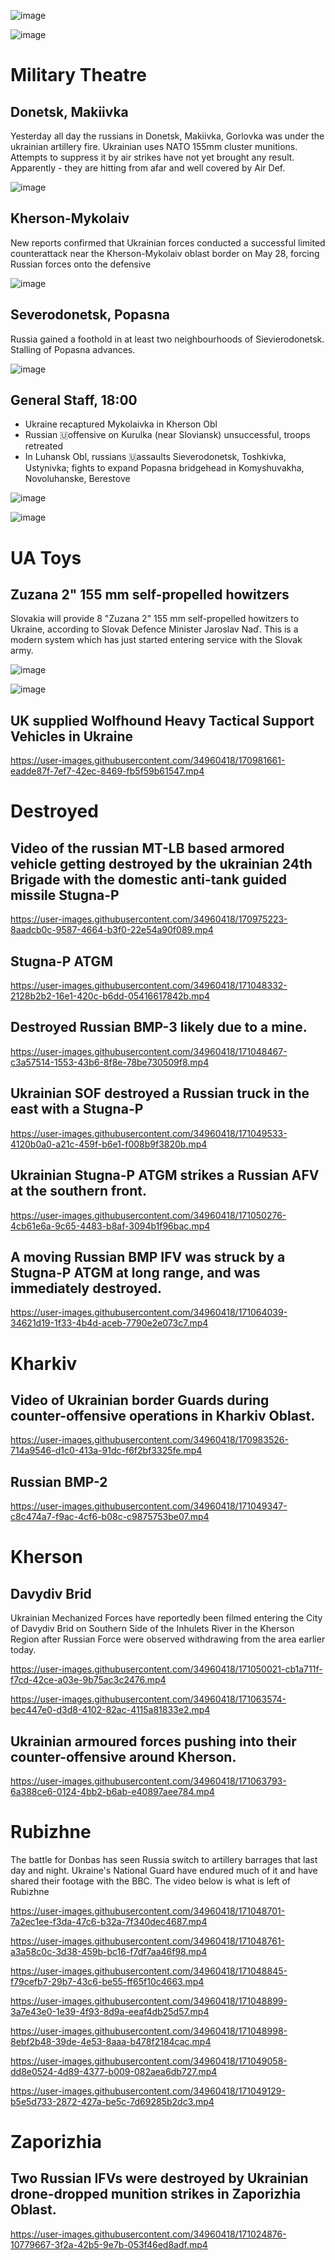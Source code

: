 ![image](https://user-images.githubusercontent.com/34960418/170981927-3670fcd4-730d-4365-9517-55a2aeddc904.png)

![image](https://user-images.githubusercontent.com/34960418/170984901-3567c3d0-6423-4656-ae83-08263b00c8f9.png)


# Military Theatre

## Donetsk, Makiivka

Yesterday all day the russians in Donetsk, Makiivka, Gorlovka was under the ukrainian artillery fire. Ukrainian uses NATO 155mm cluster munitions. Attempts to suppress it by air strikes have not yet brought any result. Apparently - they are hitting from afar and well covered by Air Def.

![image](https://user-images.githubusercontent.com/34960418/170982283-e7ea6353-a10c-4118-8313-b36c166e222f.png)


## Kherson-Mykolaiv

New reports confirmed that Ukrainian forces conducted a successful limited counterattack near the Kherson-Mykolaiv oblast border on May 28, forcing Russian forces onto the defensive

![image](https://user-images.githubusercontent.com/34960418/170984543-89dda5f6-1dca-48c2-bdd3-34ec2825eae9.png)


## Severodonetsk, Popasna

Russia gained a foothold in at least two neighbourhoods of Sievierodonetsk. Stalling of Popasna advances.

![image](https://user-images.githubusercontent.com/34960418/171064625-f7468bc7-c594-4fd6-8b17-8441553b5ce4.png)


## General Staff, 18:00

- Ukraine recaptured Mykolaivka in Kherson Obl
- Russian 🇺offensive on Kurulka (near Sloviansk) unsuccessful, troops retreated
- In Luhansk Obl, russians 🇺assaults Sieverodonetsk, Toshkivka, Ustynivka; fights to expand Popasna bridgehead in Komyshuvakha, Novoluhanske, Berestove

![image](https://user-images.githubusercontent.com/34960418/171050493-0c98b76e-88fd-41ef-bfe5-c1ea5923ba2a.png)

![image](https://user-images.githubusercontent.com/34960418/171050501-03853397-64f1-4467-9922-1c622ea395ad.png)


# UA Toys

## Zuzana 2" 155 mm self-propelled howitzers

Slovakia will provide 8 "Zuzana 2" 155 mm self-propelled howitzers to Ukraine, according to Slovak Defence Minister Jaroslav Naď. This is a modern system which has just started entering service with the Slovak army.

![image](https://user-images.githubusercontent.com/34960418/170974180-805a1b42-d323-4bf4-9182-95023971cfca.png)

![image](https://user-images.githubusercontent.com/34960418/170974106-2a86a634-4324-4ed2-892f-f308b9711280.png)


## UK supplied Wolfhound Heavy Tactical Support Vehicles in Ukraine

https://user-images.githubusercontent.com/34960418/170981661-eadde87f-7ef7-42ec-8469-fb5f59b61547.mp4


# Destroyed

## Video of the russian MT-LB based armored vehicle getting destroyed by the ukrainian 24th Brigade with the domestic anti-tank guided missile Stugna-P

https://user-images.githubusercontent.com/34960418/170975223-8aadcb0c-9587-4664-b3f0-22e54a90f089.mp4


## Stugna-P ATGM

https://user-images.githubusercontent.com/34960418/171048332-2128b2b2-16e1-420c-b6dd-05416617842b.mp4


## Destroyed Russian BMP-3 likely due to a mine.

https://user-images.githubusercontent.com/34960418/171048467-c3a57514-1553-43b6-8f8e-78be730509f8.mp4


## Ukrainian SOF destroyed a Russian truck in the east with a Stugna-P

https://user-images.githubusercontent.com/34960418/171049533-4120b0a0-a21c-459f-b6e1-f008b9f3820b.mp4


## Ukrainian Stugna-P ATGM strikes a Russian AFV at the southern front.

https://user-images.githubusercontent.com/34960418/171050276-4cb61e6a-9c65-4483-b8af-3094b1f96bac.mp4


## A moving Russian BMP IFV was struck by a Stugna-P ATGM at long range, and was immediately destroyed.

https://user-images.githubusercontent.com/34960418/171064039-34621d19-1f33-4b4d-aceb-7790e2e073c7.mp4


# Kharkiv

## Video of Ukrainian border Guards during counter-offensive operations in Kharkiv Oblast.

https://user-images.githubusercontent.com/34960418/170983526-714a9546-d1c0-413a-91dc-f6f2bf3325fe.mp4


##  Russian BMP-2

https://user-images.githubusercontent.com/34960418/171049347-c8c474a7-f9ac-4cf6-b08c-c9875753be07.mp4


# Kherson

## Davydiv Brid

Ukrainian Mechanized Forces have reportedly been filmed entering the City of Davydiv Brid on Southern Side of the Inhulets River in the Kherson Region after Russian Force were observed withdrawing from the area earlier today.

https://user-images.githubusercontent.com/34960418/171050021-cb1a711f-f7cd-42ce-a03e-9b75ac3c2476.mp4

https://user-images.githubusercontent.com/34960418/171063574-bec447e0-d3d8-4102-82ac-4115a81833e2.mp4


## Ukrainian armoured forces pushing into their counter-offensive around Kherson.

https://user-images.githubusercontent.com/34960418/171063793-6a388ce6-0124-4bb2-b6ab-e40897aee784.mp4


# Rubizhne

The battle for Donbas has seen Russia switch to  artillery barrages that last day and night. Ukraine's National Guard have endured much of it and have shared their footage with the BBC. The video below is what is left of Rubizhne

https://user-images.githubusercontent.com/34960418/171048701-7a2ec1ee-f3da-47c6-b32a-7f340dec4687.mp4

https://user-images.githubusercontent.com/34960418/171048761-a3a58c0c-3d38-459b-bc16-f7df7aa46f98.mp4

https://user-images.githubusercontent.com/34960418/171048845-f79cefb7-29b7-43c6-be55-ff65f10c4663.mp4

https://user-images.githubusercontent.com/34960418/171048899-3a7e43e0-1e39-4f93-8d9a-eeaf4db25d57.mp4

https://user-images.githubusercontent.com/34960418/171048998-8ebf2b48-39de-4e53-8aaa-b478f2184cac.mp4

https://user-images.githubusercontent.com/34960418/171049058-dd8e0524-4d89-4377-b009-082aea6db727.mp4

https://user-images.githubusercontent.com/34960418/171049129-b5e5d733-2872-427a-be5c-7d69285b2dc3.mp4


# Zaporizhia

## Two Russian IFVs were destroyed by Ukrainian drone-dropped munition strikes in Zaporizhia Oblast.

https://user-images.githubusercontent.com/34960418/171024876-10779667-3f2a-42b5-9e7b-053f46ed8adf.mp4

